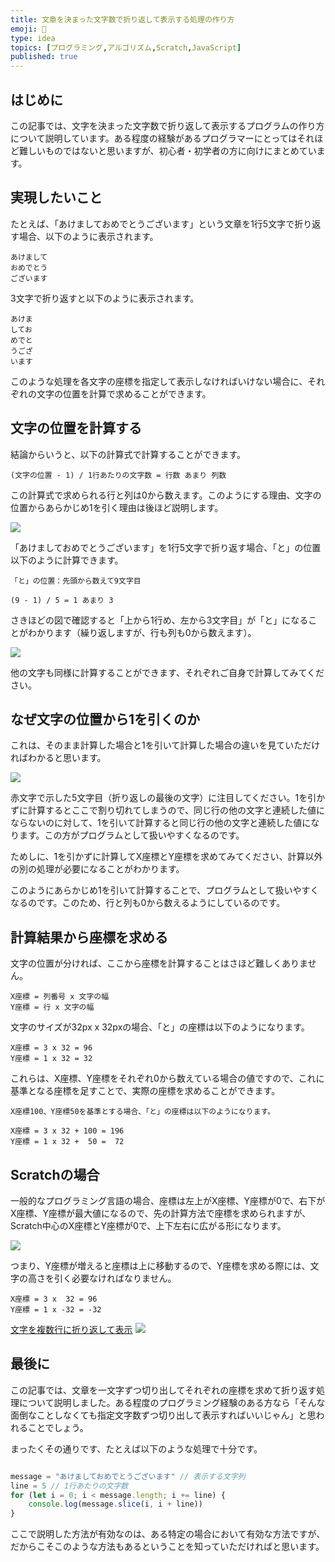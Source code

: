 ```yaml
---
title: 文章を決まった文字数で折り返して表示する処理の作り方
emoji: 🔡
type: idea
topics: [プログラミング,アルゴリズム,Scratch,JavaScript]
published: true
---
```

## はじめに
この記事では、文字を決まった文字数で折り返して表示するプログラムの作り方について説明しています。ある程度の経験があるプログラマーにとってはそれほど難しいものではないと思いますが、初心者・初学者の方に向けにまとめています。

## 実現したいこと
たとえば、「あけましておめでとうございます」という文章を1行5文字で折り返す場合、以下のように表示されます。

```
あけまして  
おめでとう  
ございます  
```

3文字で折り返すと以下のように表示されます。

```
あけま
してお
めでと
うござ
います
```

このような処理を各文字の座標を指定して表示しなければいけない場合に、それぞれの文字の位置を計算で求めることができます。

## 文字の位置を計算する
結論からいうと、以下の計算式で計算することができます。

```
(文字の位置 - 1) / 1行あたりの文字数 = 行数 あまり 列数
```
この計算式で求められる行と列は0から数えます。このようにする理由、文字の位置からあらかじめ1を引く理由は後ほど説明します。

![](/images/wrapping-text-at-a-fixed-character-count/01.png)

「あけましておめでとうございます」を1行5文字で折り返す場合、「と」の位置以下のように計算できます。

```
「と」の位置：先頭から数えて9文字目

(9 - 1) / 5 = 1 あまり 3
```
さきほどの図で確認すると「上から1行め、左から3文字目」が「と」になることがわかります（繰り返しますが、行も列も0から数えます）。

![](/images/wrapping-text-at-a-fixed-character-count/02.png)

他の文字も同様に計算することができます、それぞれご自身で計算してみてください。

## なぜ文字の位置から1を引くのか
これは、そのまま計算した場合と1を引いて計算した場合の違いを見ていただければわかると思います。

![](/images/wrapping-text-at-a-fixed-character-count/03.png)

赤文字で示した5文字目（折り返しの最後の文字）に注目してください。1を引かずに計算するとここで割り切れてしまうので、同じ行の他の文字と連続した値にならないのに対して、1を引いて計算すると同じ行の他の文字と連続した値になります。この方がプログラムとして扱いやすくなるのです。

ためしに、1を引かずに計算してX座標とY座標を求めてみてください、計算以外の別の処理が必要になることがわかります。

このようにあらかじめ1を引いて計算することで、プログラムとして扱いやすくなるのです。このため、行と列も0から数えるようにしているのです。

## 計算結果から座標を求める
文字の位置が分ければ、ここから座標を計算することはさほど難しくありません。

```
X座標 = 列番号 x 文字の幅
Y座標 = 行 x 文字の幅
```

文字のサイズが32px x 32pxの場合、「と」の座標は以下のようになります。

```
X座標 = 3 x 32 = 96
Y座標 = 1 x 32 = 32
```
これらは、X座標、Y座標をそれぞれ0から数えている場合の値ですので、これに基準となる座標を足すことで、実際の座標を求めることができます。

```
X座標100、Y座標50を基準とする場合、「と」の座標は以下のようになります。

X座標 = 3 x 32 + 100 = 196
Y座標 = 1 x 32 +  50 =  72
```

## Scratchの場合
一般的なプログラミング言語の場合、座標は左上がX座標、Y座標が0で、右下がX座標、Y座標が最大値になるので、先の計算方法で座標を求められますが、Scratch中心のX座標とY座標が0で、上下左右に広がる形になります。

![](/images/wrapping-text-at-a-fixed-character-count/04.png)

つまり、Y座標が増えると座標は上に移動するので、Y座標を求める際には、文字の高さを引く必要なければなりません。

```
X座標 = 3 x  32 = 96
Y座標 = 1 x -32 = -32
```


[文字を複数行に折り返して表示](https://scratch.mit.edu/projects/1114339418/)
![](/images/wrapping-text-at-a-fixed-character-count/05.png)

## 最後に
この記事では、文章を一文字ずつ切り出してそれぞれの座標を求めて折り返す処理について説明しました。ある程度のプログラミング経験のある方なら「そんな面倒なことしなくても指定文字数ずつ切り出して表示すればいいじゃん」と思われることでしょう。

まったくその通りです、たとえば以下のような処理で十分です。

```javascript

message = "あけましておめでとうございます" // 表示する文字列
line = 5 // 1行あたりの文字数
for (let i = 0; i < message.length; i += line) {
    console.log(message.slice(i, i + line))
}
```

ここで説明した方法が有効なのは、ある特定の場合において有効な方法ですが、だからこそこのような方法もあるということを知っていただければと思います。